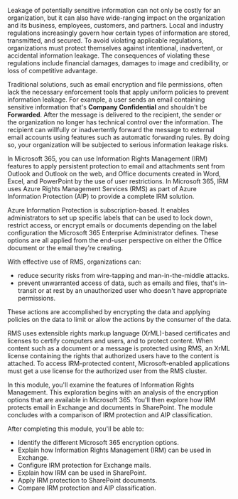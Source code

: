 Leakage of potentially sensitive information can not only be costly for an organization, but it can also have wide-ranging impact on the organization and its business, employees, customers, and partners. Local and industry regulations increasingly govern how certain types of information are stored, transmitted, and secured. To avoid violating applicable regulations, organizations must protect themselves against intentional, inadvertent, or accidental information leakage. The consequences of violating these regulations include financial damages, damages to image and credibility, or loss of competitive advantage.

Traditional solutions, such as email encryption and file permissions, often lack the necessary enforcement tools that apply uniform policies to prevent information leakage. For example, a user sends an email containing sensitive information that's **Company Confidential** and shouldn't be **Forwarded**. After the message is delivered to the recipient, the sender or the organization no longer has technical control over the information. The recipient can willfully or inadvertently forward the message to external email accounts using features such as automatic forwarding rules. By doing so, your organization will be subjected to serious information leakage risks.

In Microsoft 365, you can use Information Rights Management (IRM) features to apply persistent protection to email and attachments sent from Outlook and Outlook on the web, and Office documents created in Word, Excel, and PowerPoint by the use of user restrictions. In Microsoft 365, IRM uses Azure Rights Management Services (RMS) as part of Azure Information Protection (AIP) to provide a complete IRM solution.

Azure Information Protection is subscription-based. It enables administrators to set up specific labels that can be used to lock down, restrict access, or encrypt emails or documents depending on the label configuration the Microsoft 365 Enterprise Administrator defines. These options are all applied from the end-user perspective on either the Office document or the email they're creating.

With effective use of RMS, organizations can:

 -  reduce security risks from wire-tapping and man-in-the-middle attacks.
 -  prevent unwarranted access of data, such as emails and files, that's in-transit or at rest by an unauthorized user who doesn't have appropriate permissions.

These actions are accomplished by encrypting the data and applying policies on the data to limit or allow the actions by the consumer of the data.

RMS uses extensible rights markup language (XrML)-based certificates and licenses to certify computers and users, and to protect content. When content such as a document or a message is protected using RMS, an XrML license containing the rights that authorized users have to the content is attached. To access IRM-protected content, Microsoft-enabled applications must get a use license for the authorized user from the RMS cluster.

In this module, you'll examine the features of Information Rights Management. This exploration begins with an analysis of the encryption options that are available in Microsoft 365. You'll then explore how IRM protects email in Exchange and documents in SharePoint. The module concludes with a comparison of IRM protection and AIP classification.

After completing this module, you'll be able to:

 -  Identify the different Microsoft 365 encryption options.
 -  Explain how Information Rights Management (IRM) can be used in Exchange.
 -  Configure IRM protection for Exchange mails.
 -  Explain how IRM can be used in SharePoint.
 -  Apply IRM protection to SharePoint documents.
 -  Compare IRM protection and AIP classification.
